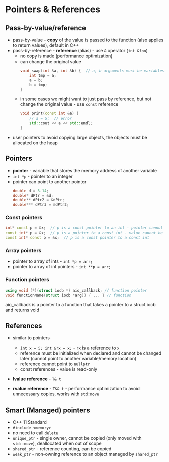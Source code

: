 # Pointers & References

## Pass-by-value/reference

- pass-by-value - **copy** of the value is passed to the function (also applies to return values), default in C++
- pass-by-reference - **reference** (alias) - use `&` operator (`int &foo`)
    - no copy is made (performance optimization)
    - can change the original value
      ```c++
      void swap(int &a, int &b) {  // a, b arguments must be variables, not literals
          int tmp = a;
          a = b;
          b = tmp;
      }
      ```
    - in some cases we might want to just pass by reference, but not change the original value - use `const` reference
      ```c++
      void print(const int &a) {
          // a = 5;  // error
          std::cout << a << std::endl;
      }
      ```
- user pointers to avoid copying large objects, the objects must be allocated on the heap

## Pointers

- **pointer** - variable that stores the memory address of another variable
- `int *p` - pointer to an integer
- pointer can point to another pointer
    ```c++
    double d = 3.14;
    double* dPtr = &d;
    double** dPtr2 = &dPtr;
    double*** dPtr3 = &dPtr2;
    ```

### Const pointers

```c++
int* const p = &x;  // p is a const pointer to an int - pointer cannot be reassigned
const int* p = &x;  // p is a pointer to a const int - value cannot be changed
const int* const p = &x;  // p is a const pointer to a const int
```

### Array pointers

- pointer to array of ints - `int *p = arr;`
- pointer to array of int pointers - `int **p = arr;`

### Function pointers

```c++
using void (*)(struct iocb *) aio_callback; // function pointer
void functionName(struct iocb *arg)) { ... } // function


```

aio_callback is a pointer to a function that takes a pointer to a struct iocb and returns void

## References

- similar to pointers

    - `int x = 5; int &rx = x;` - `rx` is a reference to `x`
    - reference must be initialized when declared and cannot be changed later (cannot point to another variable/memory location)
    - reference cannot point to `nullptr`
    - const references - value is read-only

- **lvalue reference** - `T& t`
- **rvalue reference** - `T&& t` - performance optimization to avoid unnecessary copies, works with `std:move`

## Smart (Managed) pointers

- C++ 11 Standard
- `#include <memory>`
- no need to call `delete`
- `unique_ptr` - single owner, cannot be copied (only moved with `std::move`), deallocated when out of scope
- `shared_ptr` - reference counting, can be copied
- `weak_ptr` - non-owning reference to an object managed by `shared_ptr`
